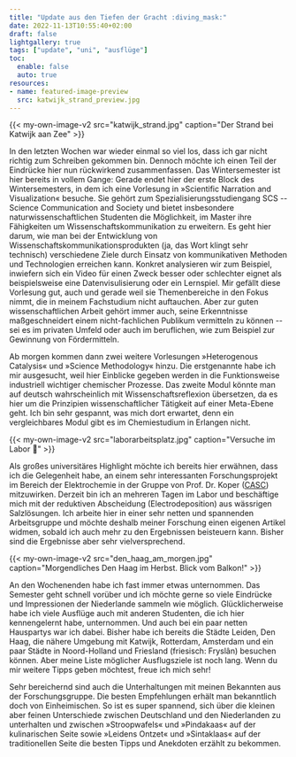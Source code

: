 ```yaml
---
title: "Update aus den Tiefen der Gracht :diving_mask:"
date: 2022-11-13T10:55:40+02:00
draft: false
lightgallery: true
tags: ["update", "uni", "ausflüge"]
toc:
  enable: false
  auto: true
resources:
- name: featured-image-preview
  src: katwijk_strand_preview.jpg
---
```


{{< my-own-image-v2 src="katwijk_strand.jpg" caption="Der Strand bei Katwijk aan Zee" >}}

In den letzten Wochen war wieder einmal so viel los, dass ich gar nicht richtig zum Schreiben gekommen bin. Dennoch möchte ich einen Teil der Eindrücke hier nun rückwirkend zusammenfassen.
Das Wintersemester ist hier bereits in vollem Gange: Gerade endet hier der erste Block des Wintersemesters, in dem ich eine Vorlesung in &raquo;Scientific Narration and Visualization&laquo; besuche. Sie gehört zum Spezialisierungsstudiengang SCS -- Science Communication and Society und bietet insbesondere naturwissenschaftlichen Studenten die Möglichkeit, im Master ihre Fähigkeiten um Wissenschaftskommunikation zu erweitern. Es geht hier darum, wie man bei der Entwicklung von Wissenschaftskommunikationsprodukten (ja, das Wort klingt sehr technisch) verschiedene Ziele durch Einsatz von kommunikativen Methoden und Technologien erreichen kann. Konkret analysieren wir zum Beispiel, inwiefern sich ein Video für einen Zweck besser oder schlechter eignet als beispielsweise eine Datenvisulisierung oder ein Lernspiel. Mir gefällt diese Vorlesung gut, auch und gerade weil sie Themenbereiche in den Fokus nimmt, die in meinem Fachstudium nicht auftauchen. Aber zur guten wissenschaftlichen Arbeit gehört immer auch, seine Erkenntnisse maßgeschneidert einem nicht-fachlichen Publikum vermitteln zu können -- sei es im privaten Umfeld oder auch im beruflichen, wie zum Beispiel zur Gewinnung von Fördermitteln.

Ab morgen kommen dann zwei weitere Vorlesungen &raquo;Heterogenous Catalysis&laquo; und &raquo;Science Methodology&laquo; hinzu. Die erstgenannte habe ich mir ausgesucht, weil hier Einblicke gegeben werden in die Funktionsweise industriell wichtiger chemischer Prozesse. Das zweite Modul könnte man auf deutsch wahrscheinlich mit Wissenschaftsreflexion übersetzen, da es hier um die Prinzipien wissenschaftlicher Tätigkeit auf einer Meta-Ebene geht. Ich bin sehr gespannt, was mich dort erwartet, denn ein vergleichbares Modul gibt es im Chemiestudium in Erlangen nicht.

{{< my-own-image-v2 src="laborarbeitsplatz.jpg" caption="Versuche im Labor &#129514;" >}}

Als großes universitäres Highlight möchte ich bereits hier erwähnen, dass ich die Gelegenheit habe, an einem sehr interessanten Forschungsprojekt im Bereich der Elektrochemie in der Gruppe von Prof.&nbsp;Dr.&nbsp;Koper ([CASC](https://www.universiteitleiden.nl/en/science/chemistry/casc)) mitzuwirken. Derzeit bin ich an mehreren Tagen im Labor und beschäftige mich mit der reduktiven Abscheidung (Electrodeposition) aus wässrigen Salzlösungen. Ich arbeite hier in einer sehr netten und spannenden Arbeitsgruppe und möchte deshalb meiner Forschung einen eigenen Artikel widmen, sobald ich auch mehr zu den Ergebnissen beisteuern kann. Bisher sind die Ergebnisse aber sehr vielversprechend.

{{< my-own-image-v2 src="den_haag_am_morgen.jpg" caption="Morgendliches Den Haag im Herbst. Blick vom Balkon!" >}}

An den Wochenenden habe ich fast immer etwas unternommen. Das Semester geht schnell vorüber und ich möchte gerne so viele Eindrücke und Impressionen der Niederlande sammeln wie möglich. Glücklicherweise habe ich viele Ausflüge auch mit anderen Studenten, die ich hier kennengelernt habe, unternommen. Und auch bei ein paar netten Hauspartys war ich dabei. Bisher habe ich bereits die Städte Leiden, Den Haag, die nähere Umgebung mit Katwijk, Rotterdam, Amsterdam und ein paar Städte in Noord-Holland und Friesland (friesisch: Fryslân) besuchen können. Aber meine Liste möglicher Ausflugsziele ist noch lang. Wenn du mir weitere Tipps geben möchtest, freue ich mich sehr!

Sehr bereichernd sind auch die Unterhaltungen mit meinen Bekannten aus der Forschungsgruppe. Die besten Empfehlungen erhält man bekanntlich doch von Einheimischen. So ist es super spannend, sich über die kleinen aber feinen Unterschiede zwischen Deutschland und den Niederlanden zu unterhalten und zwischen &raquo;Stroopwafels&laquo; und &raquo;Pindakaas&laquo; auf der kulinarischen Seite sowie &raquo;Leidens Ontzet&laquo; und &raquo;Sintaklaas&laquo; auf der traditionellen Seite die besten Tipps und Anekdoten erzählt zu bekommen.

